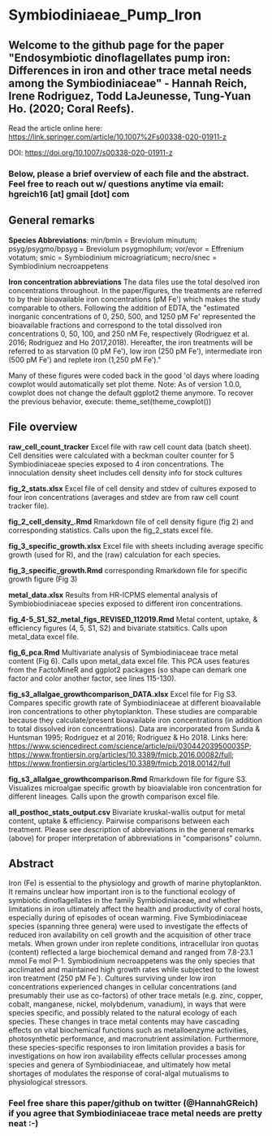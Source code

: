 # Symbiodiniaeae_Pump_Iron

## Welcome to the github page for the paper "Endosymbiotic dinoflagellates pump iron: Differences in iron and other trace metal needs among the Symbiodiniaceae" - Hannah Reich, Irene Rodriguez, Todd LaJeunesse, Tung-Yuan Ho. (2020; Coral Reefs). 
Read the article online here: https://link.springer.com/article/10.1007%2Fs00338-020-01911-z

DOI: https://doi.org/10.1007/s00338-020-01911-z

### Below, please a brief overview of each file and the abstract. Feel free to reach out w/ questions anytime via email: hgreich16 [at] gmail [dot] com

## General remarks 
**Species Abbreviations**: min/bmin = Breviolum minutum; psyg/psygmo/bpsyg = Breviolum psygmophilum; vor/evor = Effrenium votatum; smic = Symbiodinium microagriaticum; necro/snec = Symbiodinium necroappetens

**Iron concentration abbreviations** The data files use the total desolved iron concentrations throughout. In the paper/figures, the treatments are referred to by their bioavailable iron concentrations (pM Fe') which makes the study comparable to others. Following the addition of EDTA, the "estimated inorganic concentrations of 0, 250, 500, and 1250 pM Fe' represented the bioavailable fractions and correspond to the total dissolved iron concentrations 0, 50, 100, and 250 nM Fe, respectively (Rodriguez et al. 2016; Rodriguez and Ho 2017,2018). Hereafter, the iron treatments will be referred to as starvation (0 pM Fe'), low iron (250 pM Fe'), intermediate iron (500 pM Fe') and replete iron (1,250 pM Fe')."

Many of these figures were coded back in the good 'ol days where loading cowplot would automatically set plot theme. Note: As of version 1.0.0, cowplot does not change the default ggplot2 theme anymore. To recover the previous behavior, execute: theme_set(theme_cowplot())

## File overview
**raw_cell_count_tracker** Excel file with raw cell count data (batch sheet). Cell densities were calculated with a beckman coulter counter for 5 Symbiodiniaceae species exposed to 4 iron concentrations. The innoculation density sheet includes cell density info for stock cultures

**fig_2_stats.xlsx** Excel file of cell density and stdev of cultures exposed to four iron concentrations (averages and stdev are from raw cell count tracker file).

**fig_2_cell_density_.Rmd** Rmarkdown file of cell density figure (fig 2) and corresponding statistics. Calls upon the fig_2_stats excel file. 

**fig_3_specific_growth.xlsx** Excel file with sheets including average specific growth (used for R), and the (raw) calculation for each species. 

**fig_3_specific_growth.Rmd** corresponding Rmarkdown file for specific growth figure (Fig 3)

**metal_data.xlsx** Results from HR-ICPMS elemental analysis of Symbiobiodiniaceae species exposed to different iron concentrations.

**fig_4-5_S1_S2_metal_figs_REVISED_112019.Rmd** Metal content, uptake, & efficiency figures (4, 5, S1, S2) and bivariate statsitics. Calls upon metal_data excel file. 

**fig_6_pca.Rmd** Multivariate analysis of Symbiodiniaceae trace metal content (Fig 6). Calls upon metal_data excel file. This PCA uses features from the FactoMineR and ggplot2 packages (so shape can demark one factor and color another factor, see lines 115-130).

**fig_s3_allalgae_growthcomparison_DATA.xlsx** Excel file for Fig S3. Compares specific growth rate of Symbiodiniaceae at different bioavailable iron concentrations to other phytoplankton. These studies are comparable because they calculate/present bioavailable iron concentrations (in addition to total dissolved iron concentrations). Data are incorporated from Sunda & Huntsman 1995; Rodriguez et al 2016; Rodriguez & Ho 2018. Links here: https://www.sciencedirect.com/science/article/pii/030442039500035P; https://www.frontiersin.org/articles/10.3389/fmicb.2016.00082/full; https://www.frontiersin.org/articles/10.3389/fmicb.2018.00142/full

**fig_s3_allalgae_growthcomparison.Rmd** Rmarkdown file for figure S3. Visualizes microalgae specific growth by bioavialable iron concentration for different lineages. Calls upon the growth comparison excel file.
 
**all_posthoc_stats_output.csv** Bivariate kruskal-wallis output for metal content, uptake & efficiency. Pairwise comparisons between each treatment. Please see description of abbreviations in the general remarks (above) for proper interpretation of abbreviations in "comparisons" column.

## Abstract
Iron (Fe) is essential to the physiology and growth of marine phytoplankton. It remains
unclear how important iron is to the functional ecology of symbiotic dinoflagellates in
the family Symbiodiniaceae, and whether limitations in iron ultimately affect the health
and productivity of coral hosts, especially during of episodes of ocean warming. Five
Symbiodiniaceae species (spanning three genera) were used to investigate the effects
of reduced iron availability on cell growth and the acquisition of other trace metals.
When grown under iron replete conditions, intracellular iron quotas (content) reflected
a large biochemical demand and ranged from 7.8-23.1 mmol Fe mol P-1.
Symbiodinium necroappetens was the only species that acclimated and maintained
high growth rates while subjected to the lowest iron treatment (250 pM Fe´). Cultures
surviving under low iron concentrations experienced changes in cellular concentrations
(and presumably their use as co-factors) of other trace metals (e.g. zinc, copper,
cobalt, manganese, nickel, molybdenum, vanadium), in ways that were species
specific, and possibly related to the natural ecology of each species. These changes in
trace metal contents may have cascading effects on vital biochemical functions such
as metalloenzyme activities, photosynthetic performance, and macronutrient
assimilation. Furthermore, these species-specific responses to iron limitation provides
a basis for investigations on how iron availability effects cellular processes among
species and genera of Symbiodiniaceae, and ultimately how metal shortages of
modulates the response of coral-algal mutualisms to physiological stressors.

### Feel free share this paper/github on twitter (@HannahGReich) if you agree that Symbiodiniaceae trace metal needs are pretty neat :-)


